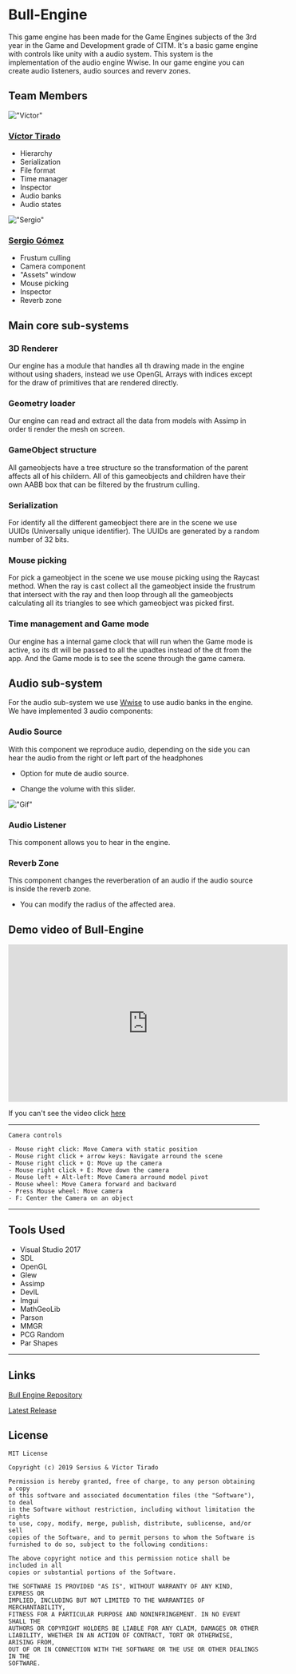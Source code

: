 # Bull-Engine
This game engine has been made for the Game Engines subjects of the 3rd year in the Game and Development grade of CITM. It's a basic game engine with controls like unity with a audio system.
This system is the implementation of the audio engine Wwise. In our game engine you can create audio listeners, audio sources and reverv zones.

## Team Members

!["Víctor"](Team_photo1.png)

### [Víctor Tirado](https://github.com/VictorTirado)
* Hierarchy
* Serialization
* File format
* Time manager
* Inspector
* Audio banks
* Audio states

!["Sergio"](Team_photo2.png)

### [Sergio Gómez](https://github.com/Sersius)
* Frustum culling
* Camera component
* "Assets" window
* Mouse picking
* Inspector
* Reverb zone

## Main core sub-systems

### 3D Renderer
Our engine has a module that handles all th drawing made in the engine without using shaders, instead we use OpenGL Arrays with indices except for the draw of primitives that are rendered directly.

### Geometry loader
Our engine can read and extract all the data from models with Assimp in order ti render the mesh on screen.

### GameObject structure
All gameobjects have a tree structure so the transformation of the parent affects all of his childern. All of this gameobjects and children have their own AABB box that can be filtered by the frustrum culling.

### Serialization
For identify all the different gameobject there are in the scene we use UUIDs (Universally unique identifier). The UUIDs are generated by a random number of 32 bits.

### Mouse picking
For pick a gameobject in the scene we use mouse picking using the Raycast method. When the ray is cast collect all the gameobject inside the frustrum that intersect with the ray and then loop through all the gameobjects calculating all its triangles to see which gameobject was picked first.

### Time management and Game mode
Our engine has a internal game clock that will run when the Game mode is active, so its dt will be passed to all the upadtes instead of the dt from the app. And the Game mode is to see the scene through the game camera.

## Audio sub-system
For the audio sub-system we use [Wwise](https://www.audiokinetic.com/products/wwise/) to use audio banks in the engine. We have implemented 3 audio components:

### Audio Source
With this component we reproduce audio, depending on the side you can hear the audio from the right or left part of the headphones

* Option for mute de audio source.

* Change the volume with this slider.

!["Gif"](Song.gif)

### Audio Listener
This component allows you to hear in the engine.

### Reverb Zone
This component changes the reverberation of an audio if the audio source is inside the reverb zone.

* You can modify the radius of the affected area.

## Demo video of Bull-Engine
<iframe width="560" height="315" src="https://www.youtube.com/embed/aVKD1MmDOok" frameborder="0" allow="accelerometer; autoplay; encrypted-media; gyroscope; picture-in-picture" allowfullscreen></iframe>

If you can't see the video click [here](https://www.youtube.com/watch?v=aVKD1MmDOok)

***

~~~~~~~~~~~~~~~
Camera controls

- Mouse right click: Move Camera with static position
- Mouse right click + arrow keys: Navigate arround the scene
- Mouse right click + Q: Move up the camera
- Mouse right click + E: Move down the camera
- Mouse left + Alt-left: Move Camera arround model pivot
- Mouse wheel: Move Camera forward and backward
- Press Mouse wheel: Move camera
- F: Center the Camera on an object
~~~~~~~~~~~~~~~

***

## Tools Used

* Visual Studio 2017
* SDL
* OpenGL
* Glew
* Assimp
* DevIL
* Imgui
* MathGeoLib
* Parson
* MMGR
* PCG Random
* Par Shapes

***

## Links
[Bull Engine Repository](https://github.com/Sersius/Bull-Engine) 

[Latest Release](https://github.com/Sersius/Bull-Engine/releases) 

## **License** 
~~~~~~~~~~~~~~~
MIT License

Copyright (c) 2019 Sersius & Víctor Tirado

Permission is hereby granted, free of charge, to any person obtaining a copy
of this software and associated documentation files (the "Software"), to deal
in the Software without restriction, including without limitation the rights
to use, copy, modify, merge, publish, distribute, sublicense, and/or sell
copies of the Software, and to permit persons to whom the Software is
furnished to do so, subject to the following conditions:

The above copyright notice and this permission notice shall be included in all
copies or substantial portions of the Software.

THE SOFTWARE IS PROVIDED "AS IS", WITHOUT WARRANTY OF ANY KIND, EXPRESS OR
IMPLIED, INCLUDING BUT NOT LIMITED TO THE WARRANTIES OF MERCHANTABILITY,
FITNESS FOR A PARTICULAR PURPOSE AND NONINFRINGEMENT. IN NO EVENT SHALL THE
AUTHORS OR COPYRIGHT HOLDERS BE LIABLE FOR ANY CLAIM, DAMAGES OR OTHER
LIABILITY, WHETHER IN AN ACTION OF CONTRACT, TORT OR OTHERWISE, ARISING FROM,
OUT OF OR IN CONNECTION WITH THE SOFTWARE OR THE USE OR OTHER DEALINGS IN THE
SOFTWARE.
~~~~~~~~~~~~~~~
